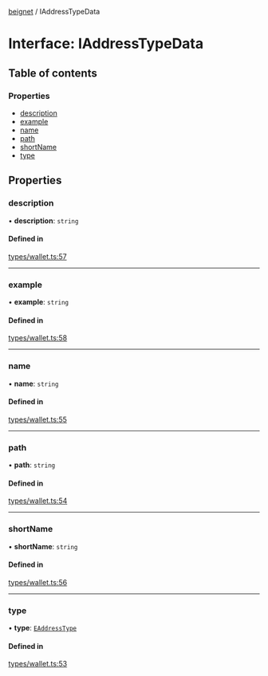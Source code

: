 [beignet](../README.md) / IAddressTypeData

# Interface: IAddressTypeData

## Table of contents

### Properties

- [description](IAddressTypeData.md#description)
- [example](IAddressTypeData.md#example)
- [name](IAddressTypeData.md#name)
- [path](IAddressTypeData.md#path)
- [shortName](IAddressTypeData.md#shortname)
- [type](IAddressTypeData.md#type)

## Properties

### description

• **description**: `string`

#### Defined in

[types/wallet.ts:57](https://github.com/synonymdev/beignet/blob/0e5dd24/src/types/wallet.ts#L57)

___

### example

• **example**: `string`

#### Defined in

[types/wallet.ts:58](https://github.com/synonymdev/beignet/blob/0e5dd24/src/types/wallet.ts#L58)

___

### name

• **name**: `string`

#### Defined in

[types/wallet.ts:55](https://github.com/synonymdev/beignet/blob/0e5dd24/src/types/wallet.ts#L55)

___

### path

• **path**: `string`

#### Defined in

[types/wallet.ts:54](https://github.com/synonymdev/beignet/blob/0e5dd24/src/types/wallet.ts#L54)

___

### shortName

• **shortName**: `string`

#### Defined in

[types/wallet.ts:56](https://github.com/synonymdev/beignet/blob/0e5dd24/src/types/wallet.ts#L56)

___

### type

• **type**: [`EAddressType`](../enums/EAddressType.md)

#### Defined in

[types/wallet.ts:53](https://github.com/synonymdev/beignet/blob/0e5dd24/src/types/wallet.ts#L53)
